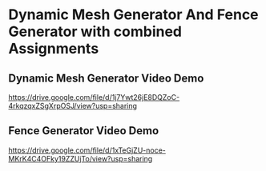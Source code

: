 # Dynamic Mesh Generator And Fence Generator with combined Assignments
 
## Dynamic Mesh Generator Video Demo

https://drive.google.com/file/d/1j7Ywt26jE8DQZoC-4rkqzqxZSgXrpOSJ/view?usp=sharing

## Fence Generator Video Demo

https://drive.google.com/file/d/1xTeGjZU-noce-MKrK4C4OFky19ZZUjTo/view?usp=sharing
